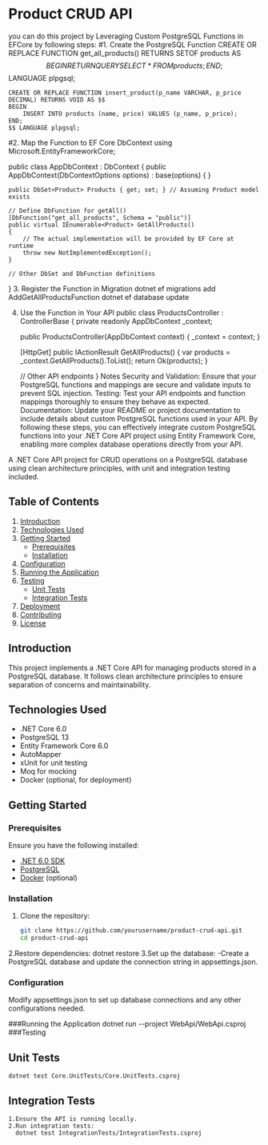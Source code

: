 # Product CRUD API

you can do this project by Leveraging Custom PostgreSQL Functions in EFCore by following steps:
#1. Create the PostgreSQL Function
    CREATE OR REPLACE FUNCTION get_all_products() RETURNS SETOF products AS $$
    BEGIN
        RETURN QUERY SELECT * FROM products;
    END;
    $$ LANGUAGE plpgsql;
    
    CREATE OR REPLACE FUNCTION insert_product(p_name VARCHAR, p_price DECIMAL) RETURNS VOID AS $$
    BEGIN
        INSERT INTO products (name, price) VALUES (p_name, p_price);
    END;
    $$ LANGUAGE plpgsql;

#2. Map the Function to EF Core DbContext
  using Microsoft.EntityFrameworkCore;

public class AppDbContext : DbContext
{
    public AppDbContext(DbContextOptions<AppDbContext> options) : base(options)
    {
    }

    public DbSet<Product> Products { get; set; } // Assuming Product model exists

    // Define DbFunction for getAll()
    [DbFunction("get_all_products", Schema = "public")]
    public virtual IEnumerable<Product> GetAllProducts() 
    {
        // The actual implementation will be provided by EF Core at runtime
        throw new NotImplementedException();
    }

    // Other DbSet and DbFunction definitions
}
3. Register the Function in Migration
dotnet ef migrations add AddGetAllProductsFunction
dotnet ef database update

4. Use the Function in Your API
public class ProductsController : ControllerBase
{
    private readonly AppDbContext _context;

    public ProductsController(AppDbContext context)
    {
        _context = context;
    }

    [HttpGet]
    public IActionResult GetAllProducts()
    {
        var products = _context.GetAllProducts().ToList();
        return Ok(products);
    }

    // Other API endpoints
}
Notes
Security and Validation: Ensure that your PostgreSQL functions and mappings are secure and validate inputs to prevent SQL injection.
Testing: Test your API endpoints and function mappings thoroughly to ensure they behave as expected.
Documentation: Update your README or project documentation to include details about custom PostgreSQL functions used in your API.
By following these steps, you can effectively integrate custom PostgreSQL functions into your .NET Core API project using Entity Framework Core, enabling more complex database operations directly from your API.


A .NET Core API project for CRUD operations on a PostgreSQL database using clean architecture principles, with unit and integration testing included.

## Table of Contents

1. [Introduction](#introduction)
2. [Technologies Used](#technologies-used)
3. [Getting Started](#getting-started)
    - [Prerequisites](#prerequisites)
    - [Installation](#installation)
4. [Configuration](#configuration)
5. [Running the Application](#running-the-application)
6. [Testing](#testing)
    - [Unit Tests](#unit-tests)
    - [Integration Tests](#integration-tests)
7. [Deployment](#deployment)
8. [Contributing](#contributing)
9. [License](#license)

## Introduction

This project implements a .NET Core API for managing products stored in a PostgreSQL database. It follows clean architecture principles to ensure separation of concerns and maintainability.

## Technologies Used

- .NET Core 6.0
- PostgreSQL 13
- Entity Framework Core 6.0
- AutoMapper
- xUnit for unit testing
- Moq for mocking
- Docker (optional, for deployment)

## Getting Started

### Prerequisites

Ensure you have the following installed:

- [.NET 6.0 SDK](https://dotnet.microsoft.com/download/dotnet/6.0)
- [PostgreSQL](https://www.postgresql.org/download/)
- [Docker](https://www.docker.com/get-started) (optional)

### Installation

1. Clone the repository:
   ```bash
   git clone https://github.com/yourusername/product-crud-api.git
   cd product-crud-api
2.Restore dependencies:
 dotnet restore
3.Set up the database:
 -Create a PostgreSQL database and update the connection string in appsettings.json.
### Configuration
Modify appsettings.json to set up database connections and any other configurations needed.

###Running the Application
  dotnet run --project WebApi/WebApi.csproj
###Testing
 ## Unit Tests
    dotnet test Core.UnitTests/Core.UnitTests.csproj
 ## Integration Tests
    1.Ensure the API is running locally.
    2.Run integration tests:
      dotnet test IntegrationTests/IntegrationTests.csproj



